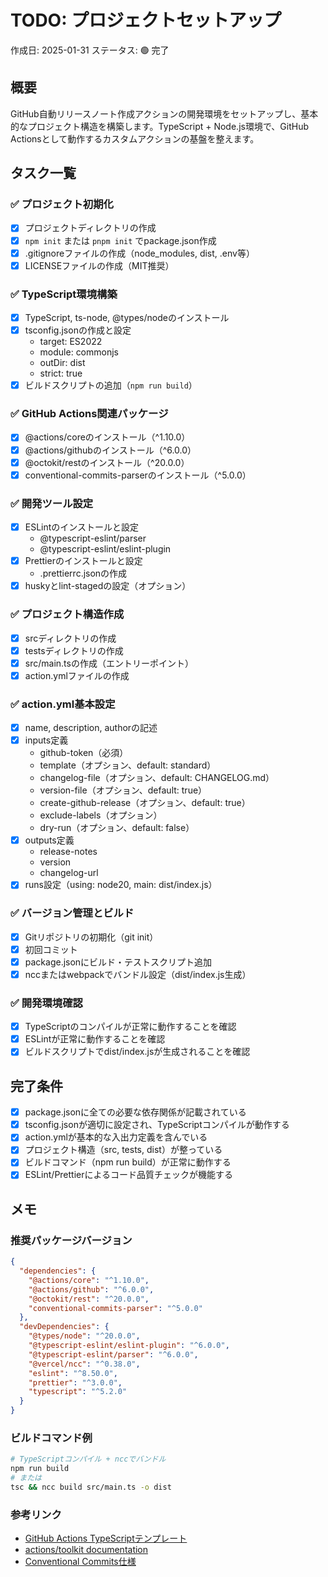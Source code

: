 # TODO: プロジェクトセットアップ

作成日: 2025-01-31
ステータス: 🟢 完了

## 概要

GitHub自動リリースノート作成アクションの開発環境をセットアップし、基本的なプロジェクト構造を構築します。TypeScript + Node.js環境で、GitHub Actionsとして動作するカスタムアクションの基盤を整えます。

## タスク一覧

### ✅ プロジェクト初期化

- [x] プロジェクトディレクトリの作成
- [x] `npm init` または `pnpm init` でpackage.json作成
- [x] .gitignoreファイルの作成（node_modules, dist, .env等）
- [x] LICENSEファイルの作成（MIT推奨）

### ✅ TypeScript環境構築

- [x] TypeScript, ts-node, @types/nodeのインストール
- [x] tsconfig.jsonの作成と設定
  - target: ES2022
  - module: commonjs
  - outDir: dist
  - strict: true
- [x] ビルドスクリプトの追加（`npm run build`）

### ✅ GitHub Actions関連パッケージ

- [x] @actions/coreのインストール（^1.10.0）
- [x] @actions/githubのインストール（^6.0.0）
- [x] @octokit/restのインストール（^20.0.0）
- [x] conventional-commits-parserのインストール（^5.0.0）

### ✅ 開発ツール設定

- [x] ESLintのインストールと設定
  - @typescript-eslint/parser
  - @typescript-eslint/eslint-plugin
- [x] Prettierのインストールと設定
  - .prettierrc.jsonの作成
- [x] huskyとlint-stagedの設定（オプション）

### ✅ プロジェクト構造作成

- [x] srcディレクトリの作成
- [x] testsディレクトリの作成
- [x] src/main.tsの作成（エントリーポイント）
- [x] action.ymlファイルの作成

### ✅ action.yml基本設定

- [x] name, description, authorの記述
- [x] inputs定義
  - github-token（必須）
  - template（オプション、default: standard）
  - changelog-file（オプション、default: CHANGELOG.md）
  - version-file（オプション、default: true）
  - create-github-release（オプション、default: true）
  - exclude-labels（オプション）
  - dry-run（オプション、default: false）
- [x] outputs定義
  - release-notes
  - version
  - changelog-url
- [x] runs設定（using: node20, main: dist/index.js）

### ✅ バージョン管理とビルド

- [x] Gitリポジトリの初期化（git init）
- [x] 初回コミット
- [x] package.jsonにビルド・テストスクリプト追加
- [x] nccまたはwebpackでバンドル設定（dist/index.js生成）

### ✅ 開発環境確認

- [x] TypeScriptのコンパイルが正常に動作することを確認
- [x] ESLintが正常に動作することを確認
- [x] ビルドスクリプトでdist/index.jsが生成されることを確認

## 完了条件

- [x] package.jsonに全ての必要な依存関係が記載されている
- [x] tsconfig.jsonが適切に設定され、TypeScriptコンパイルが動作する
- [x] action.ymlが基本的な入出力定義を含んでいる
- [x] プロジェクト構造（src, tests, dist）が整っている
- [x] ビルドコマンド（npm run build）が正常に動作する
- [x] ESLint/Prettierによるコード品質チェックが機能する

## メモ

### 推奨パッケージバージョン
```json
{
  "dependencies": {
    "@actions/core": "^1.10.0",
    "@actions/github": "^6.0.0",
    "@octokit/rest": "^20.0.0",
    "conventional-commits-parser": "^5.0.0"
  },
  "devDependencies": {
    "@types/node": "^20.0.0",
    "@typescript-eslint/eslint-plugin": "^6.0.0",
    "@typescript-eslint/parser": "^6.0.0",
    "@vercel/ncc": "^0.38.0",
    "eslint": "^8.50.0",
    "prettier": "^3.0.0",
    "typescript": "^5.2.0"
  }
}
```

### ビルドコマンド例
```bash
# TypeScriptコンパイル + nccでバンドル
npm run build
# または
tsc && ncc build src/main.ts -o dist
```

### 参考リンク
- [GitHub Actions TypeScriptテンプレート](https://github.com/actions/typescript-action)
- [actions/toolkit documentation](https://github.com/actions/toolkit)
- [Conventional Commits仕様](https://www.conventionalcommits.org/)
